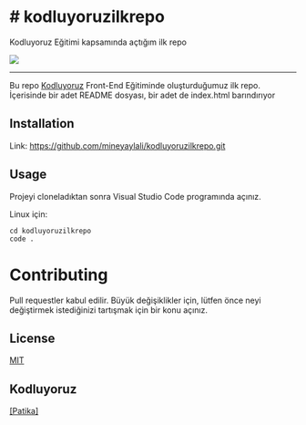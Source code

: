 # # **kodluyoruzilkrepo**
Kodluyoruz Eğitimi kapsamında açtığım ilk repo

![]([https://resmim.net/cdn/2022/11/01/QhgsI.png](https://avatars.githubusercontent.com/u/30476529?s=200&v=4))

-----------------------------------------------
Bu repo [Kodluyoruz](https://kodluyoruz.org/tr/kodluyoruz/) Front-End Eğitiminde oluşturduğumuz ilk repo. İçerisinde bir adet README dosyası, bir adet de index.html barındırıyor

## **Installation**
Link: https://github.com/mineyaylali/kodluyoruzilkrepo.git

## **Usage**
Projeyi cloneladıktan sonra Visual Studio Code programında açınız.

Linux için:

```
cd kodluyoruzilkrepo
code .
```
# **Contributing**
Pull requestler kabul edilir. Büyük değişiklikler için, lütfen önce neyi değiştirmek istediğinizi tartışmak için bir konu açınız.

## **License**
[MIT](https://choosealicense.com/licenses/mit/) 


## **Kodluyoruz**
[[Patika] ](https://www.patika.dev/tr)
